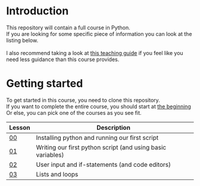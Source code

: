 # Introduction

This repository will contain a full course in Python. \
If you are looking for some specific piece of information you can look at the listing below. \
\
I also recommend taking a look at [this teaching guide](https://trello.com/b/AUNkGrXi/code-year-python-track-teaching-guide) if you feel like you need less guidance than this course provides.

# Getting started

To get started in this course, you need to clone this repository. \
If you want to complete the entire course, you should start at [the beginning](Lesson00/) \
Or else, you can pick one of the courses as you see fit.


| Lesson | Description |
|--------|-------------|
|[00](Lesson00/)| Installing python and running our first script |
|[01](Lesson01/)| Writing our first python script (and using basic variables) |
|[02](Lesson02/)| User input and if-statements (and code editors) |
|[03](Lesson03/)| Lists and loops |

